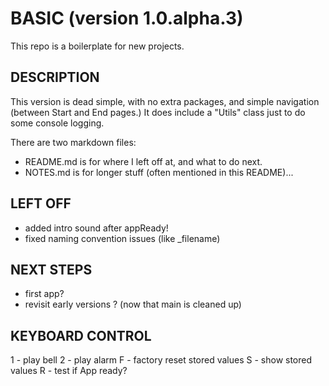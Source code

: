 # BASIC (version 1.0.alpha.3)
This repo is a boilerplate for new projects.

## DESCRIPTION
This version is dead simple, with no extra packages, and simple navigation (between Start and End pages.)  It does include a "Utils" class just to do some console logging.

There are two markdown files:  
* README.md is for where I left off at, and what to do next.
* NOTES.md is for longer stuff (often mentioned in this README)...

## LEFT OFF
* added intro sound after appReady!
* fixed naming convention issues (like _filename)

## NEXT STEPS
* first app?
* revisit early versions ? (now that main is cleaned up)

## KEYBOARD CONTROL
1 - play bell
2 - play alarm
F - factory reset stored values
S - show stored values
R - test if App ready? 